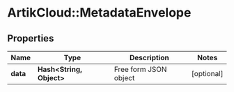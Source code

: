 # ArtikCloud::MetadataEnvelope

## Properties
Name | Type | Description | Notes
------------ | ------------- | ------------- | -------------
**data** | **Hash&lt;String, Object&gt;** | Free form JSON object | [optional] 


